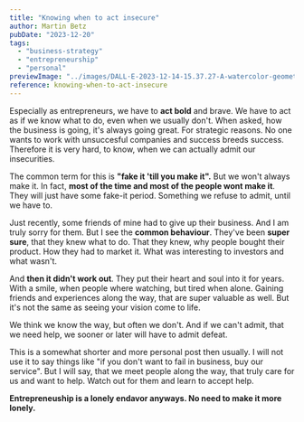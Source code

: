 ```yaml
---
title: "Knowing when to act insecure"
author: Martin Betz
pubDate: "2023-12-20"
tags:
  - "business-strategy"
  - "entrepreneurship"
  - "personal"
previewImage: "../images/DALL·E-2023-12-14-15.37.27-A-watercolor-geometric-style-painting-of-an-entrepreneur-standing-boldly-gazing-towards-the-horizon.-The-entrepreneurs-exterior-expression-is-confid.png"
reference: knowing-when-to-act-insecure
---
```


Especially as entrepreneurs, we have to **act bold** and brave. We have to act as if we know what to do, even when we usually don't. When asked, how the business is going, it's always going great. For strategic reasons. No one wants to work with unsuccesful companies and success breeds success. Therefore it is very hard, to know, when we can actually admit our insecurities.

The common term for this is **"fake it 'till you make it".** But we won't always make it. In fact, **most of the time and most of the people wont make it**. They will just have some fake-it period. Something we refuse to admit, until we have to.

Just recently, some friends of mine had to give up their business. And I am truly sorry for them. But I see the **common behaviour**. They've been **super sure**, that they knew what to do. That they knew, why people bought their product. How they had to market it. What was interesting to investors and what wasn't.

And **then it didn't work out**. They put their heart and soul into it for years. With a smile, when people where watching, but tired when alone. Gaining friends and experiences along the way, that are super valuable as well. But it's not the same as seeing your vision come to life.

We think we know the way, but often we don't. And if we can't admit, that we need help, we sooner or later will have to admit defeat.

This is a somewhat shorter and more personal post then usually. I will not use it to say things like "if you don't want to fail in business, buy our service". But I will say, that we meet people along the way, that truly care for us and want to help. Watch out for them and learn to accept help.

**Entrepreneuship is a lonely endavor anyways. No need to make it more lonely.**
